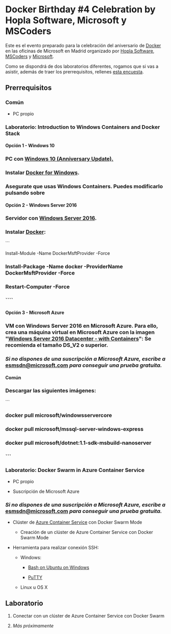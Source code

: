 Docker Birthday \#4 Celebration by Hopla Software, Microsoft y MSCoders
=======================================================================

Este es el evento preparado para la celebración del aniversario de
[Docker](https://www.docker.com/) en las oficinas de Microsoft en Madrid
organizado por [Hopla Software](http://www.hoplasoftware.com/),
[MSCoders](https://www.meetup.com/es-ES/MSCoders/) y
[Microsoft](https://www.microsoft.com/).

Como se dispondrá de dos laboratorios diferentes, rogamos que si vas a asistir,
además de traer los prerrequisitos, rellenes [esta
encuesta](https://forms.office.com/Pages/ResponsePage.aspx?id=v4j5cvGGr0GRqy180BHbRzWOJwlnGvpPj7zhSGoOd55UMVdXN042SVhWRURYSUU1TUw3QUw0Tzc5Ty4u).

Prerrequisitos
--------------

### Común

-   PC propio

### Laboratorio: Introduction to Windows Containers and Docker Stack

#### Opción 1 - Windows 10

### PC con [Windows 10 (Anniversary Update).](https://docs.microsoft.com/en-us/virtualization/windowscontainers/quick-start/quick-start-windows-10)

### Instalar [Docker for Windows](https://docs.docker.com/docker-for-windows/).

### Asegurate que usas Windows Containers. Puedes modificarlo pulsando sobre 

#### Opción 2 - Windows Server 2016

### Servidor con [Windows Server 2016](https://www.microsoft.com/en-us/cloud-platform/windows-server).

### Instalar [Docker](https://docs.microsoft.com/en-us/virtualization/windowscontainers/quick-start/quick-start-windows-server):

\`\`\`

Install-Module -Name DockerMsftProvider -Force

### Install-Package -Name docker -ProviderName DockerMsftProvider -Force

### Restart-Computer -Force

### \`\`\`\`

#### Opción 3 - Microsoft Azure

### VM con Windows Server 2016 en Microsoft Azure. Para ello, crea una máquina virtual en Microsoft Azure con la imagen "[Windows Server 2016 Datacenter - with Containers](https://azure.microsoft.com/en-us/marketplace/partners/microsoft/windowsserver2016datacenterwithcontainers/)": Se recomienda el tamaño DS\_V2 o superior.

### *Si no dispones de una suscripción a Microsoft Azure, escribe a* [esmsdn\@microsoft.com](mailto:esmsdn@microsoft.com?subject=Microsoft%20Azure%20for%20Docker%20Birthday) *para conseguir una prueba gratuita.*

#### Común

### Descargar las siguientes imágenes:

\`\`\`

### docker pull microsoft/windowsservercore

### docker pull microsoft/mssql-server-windows-express

### docker pull microsoft/dotnet:1.1-sdk-msbuild-nanoserver

### \`\`\` 

### Laboratorio: Docker Swarm in Azure Container Service

-   PC propio

-   Suscripción de Microsoft Azure

### *Si no dispones de una suscripción a Microsoft Azure, escribe a* [esmsdn\@microsoft.com](mailto:esmsdn@microsoft.com?subject=Microsoft%20Azure%20for%20Docker%20Birthday) *para conseguir una prueba gratuita.*

-   Clúster de [Azure Container
    Service](https://azure.microsoft.com/en-us/services/container-service/) con
    Docker Swarm Mode

    -   Creación de un clúster de Azure Container Service con Docker Swarm Mode

-   Herramienta para realizar conexión SSH:

    -   Windows:

        -   [Bash on Ubuntu on
            Windows](https://msdn.microsoft.com/en-us/commandline/wsl/about)

        -   [PuTTY](http://www.putty.org/)

    -   Linux u OS X

Laboratorio
-----------

1.  Conectar con un clúster de Azure Container Service con Docker Swarm

2.  *Más próximamente*
